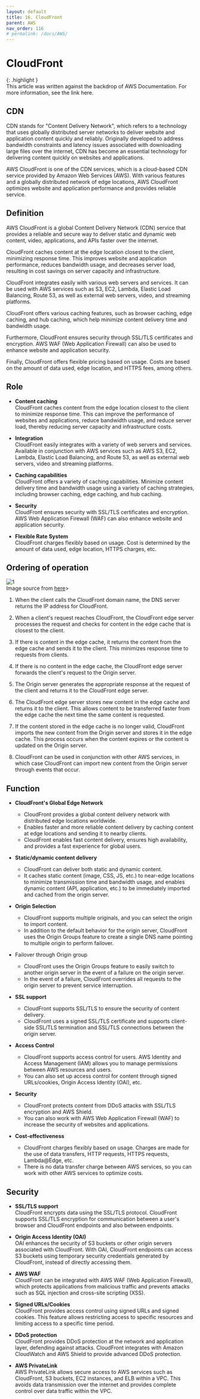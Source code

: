 ```yaml
---
layout: default
title: 16. CloudFront
parent: AWS
nav_order: 116
# permalink: /docs/AWS/
---
```

# CloudFront

{: .highlight }  
This article was written against the backdrop of AWS Documentation. For more information, see the link here.

## CDN

CDN stands for "Content Delivery Network", which refers to a technology that uses globally distributed server networks to deliver website and application content quickly and reliably. Originally developed to address bandwidth constraints and latency issues associated with downloading large files over the internet, CDN has become an essential technology for delivering content quickly on websites and applications.

AWS CloudFront is one of the CDN services, which is a cloud-based CDN service provided by Amazon Web Services (AWS). With various features and a globally distributed network of edge locations, AWS CloudFront optimizes website and application performance and provides reliable service.

## Definition  

AWS CloudFront is a global Content Delivery Network (CDN) service that provides a reliable and secure way to deliver static and dynamic web content, video, applications, and APIs faster over the internet.

CloudFront caches content at the edge location closest to the client, minimizing response time. This improves website and application performance, reduces bandwidth usage, and decreases server load, resulting in cost savings on server capacity and infrastructure.

CloudFront integrates easily with various web servers and services. It can be used with AWS services such as S3, EC2, Lambda, Elastic Load Balancing, Route 53, as well as external web servers, video, and streaming platforms.

CloudFront offers various caching features, such as browser caching, edge caching, and hub caching, which help minimize content delivery time and bandwidth usage.

Furthermore, CloudFront ensures security through SSL/TLS certificates and encryption. AWS WAF (Web Application Firewall) can also be used to enhance website and application security.

Finally, CloudFront offers flexible pricing based on usage. Costs are based on the amount of data used, edge location, and HTTPS fees, among others.

## Role  

* **Content caching**  
CloudFront caches content from the edge location closest to the client to minimize response time. This can improve the performance of websites and applications, reduce bandwidth usage, and reduce server load, thereby reducing server capacity and infrastructure costs.

* **Integration**  
CloudFront easily integrates with a variety of web servers and services. Available in conjunction with AWS services such as AWS S3, EC2, Lambda, Elastic Load Balancing, and Route 53, as well as external web servers, video and streaming platforms.

* **Caching capabilities**  
CloudFront offers a variety of caching capabilities. Minimize content delivery time and bandwidth usage using a variety of caching strategies, including browser caching, edge caching, and hub caching.

* **Security**  
CloudFront ensures security with SSL/TLS certificates and encryption. AWS Web Application Firewall (WAF) can also enhance website and application security.

* **Flexible Rate System**  
CloudFront charges flexibly based on usage. Cost is determined by the amount of data used, edge location, HTTPS charges, etc.

## Ordering of operation

![1](/docs/AWS/16.CloudFront/pics/1.png)  
Image source from [here](https://docs.aws.amazon.com/AmazonCloudFront/latest/DeveloperGuide/Introduction.html)>

1. When the client calls the CloudFront domain name, the DNS server returns the IP address for CloudFront.

2. When a client's request reaches CloudFront, the CloudFront edge server processes the request and checks for content in the edge cache that is closest to the client.

3. If there is content in the edge cache, it returns the content from the edge cache and sends it to the client. This minimizes response time to requests from clients.

4. If there is no content in the edge cache, the CloudFront edge server forwards the client's request to the Origin server.

5. The Origin server generates the appropriate response at the request of the client and returns it to the CloudFront edge server.

6. The CloudFront edge server stores new content in the edge cache and returns it to the client. This allows content to be transferred faster from the edge cache the next time the same content is requested.

7. If the content stored in the edge cache is no longer valid, CloudFront imports the new content from the Origin server and stores it in the edge cache. This process occurs when the content expires or the content is updated on the Origin server.

8. CloudFront can be used in conjunction with other AWS services, in which case CloudFront can import new content from the Origin server through events that occur.

## Function  

* **CloudFront's Global Edge Network**
  * CloudFront provides a global content delivery network with distributed edge locations worldwide.
  * Enables faster and more reliable content delivery by caching content at edge locations and sending it to nearby clients.
  * CloudFront enables fast content delivery, ensures high availability, and provides a fast experience for global users.

* **Static/dynamic content delivery**
  * CloudFront can deliver both static and dynamic content.
  * It caches static content (image, CSS, JS, etc.) to near-edge locations to minimize transmission time and bandwidth usage, and enables dynamic content (API, application, etc.) to be immediately imported and cached from the origin server.

* **Origin Selection**
  * CloudFront supports multiple originals, and you can select the origin to import content.
  * In addition to the default behavior for the origin server, CloudFront uses the Origin Groups feature to create a single DNS name pointing to multiple origin to perform failover.

* Failover through Origin group
  * CloudFront uses the Origin Groups feature to easily switch to another origin server in the event of a failure on the origin server.
  * In the event of a failure, CloudFront overrides all requests to the origin server to prevent service interruption.

* **SSL support**
  * CloudFront supports SSL/TLS to ensure the security of content delivery.
  * CloudFront uses a signed SSL/TLS certificate and supports client-side SSL/TLS termination and SSL/TLS connections between the origin server.

* **Access Control**
  * CloudFront supports access control for users. AWS Identity and Access Management (IAM) allows you to manage permissions between AWS resources and users.
  * You can also set up access control for content through signed URLs/cookies, Origin Access Identity (OAI), etc.

* **Security**
  * CloudFront protects content from DDoS attacks with SSL/TLS encryption and AWS Shield.
  * You can also work with AWS Web Application Firewall (WAF) to increase the security of websites and applications.

* **Cost-effectiveness**
  * CloudFront charges flexibly based on usage. Charges are made for the use of data transfers, HTTP requests, HTTPS requests, Lambda@Edge, etc.
  * There is no data transfer charge between AWS services, so you can work with other AWS services to optimize costs.

## Security  

* **SSL/TLS support**  
CloudFront encrypts data using the SSL/TLS protocol. CloudFront supports SSL/TLS encryption for communication between a user's browser and CloudFront endpoints and also between endpoints.

* **Origin Access Identity (OAI)**  
OAI enhances the security of S3 buckets or other origin servers associated with CloudFront. With OAI, CloudFront endpoints can access S3 buckets using temporary security credentials generated by CloudFront, instead of directly accessing them.

* **AWS WAF**  
CloudFront can be integrated with AWS WAF (Web Application Firewall), which protects applications from malicious traffic and prevents attacks such as SQL injection and cross-site scripting (XSS).

* **Signed URLs/Cookies**  
CloudFront provides access control using signed URLs and signed cookies. This feature allows restricting access to specific resources and limiting access to a specific time period.

* **DDoS protection**  
CloudFront provides DDoS protection at the network and application layer, defending against attacks. CloudFront integrates with Amazon CloudWatch and AWS Shield to provide advanced DDoS protection.

* **AWS PrivateLink**  
AWS PrivateLink allows secure access to AWS services such as CloudFront, S3 buckets, EC2 instances, and ELB within a VPC. This avoids data transmission over the internet and provides complete control over data traffic within the VPC.
